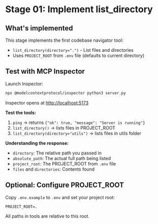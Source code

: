 # Stage 01: Implement list_directory

## What's implemented

This stage implements the first codebase navigator tool:

- `list_directory(directory=".")` - List files and directories
- Uses `PROJECT_ROOT` from `.env` file (defaults to current directory)

## Test with MCP Inspector

Launch Inspector:

```bash
npx @modelcontextprotocol/inspector python3 server.py
```

Inspector opens at [http://localhost:5173](http://localhost:5173)

**Test the tools:**

1. `ping` → returns `{"ok": true, "message": "Server is running"}`
2. `list_directory()` → lists files in PROJECT_ROOT
3. `list_directory(directory="utils")` → lists files in utils folder

**Understanding the response:**
- `directory`: The relative path you passed in
- `absolute_path`: The actual full path being listed
- `project_root`: The PROJECT_ROOT from `.env` file
- `files` and `directories`: Contents found

## Optional: Configure PROJECT_ROOT

Copy `.env.example` to `.env` and set your project root:

```
PROJECT_ROOT=.
```

All paths in tools are relative to this root.